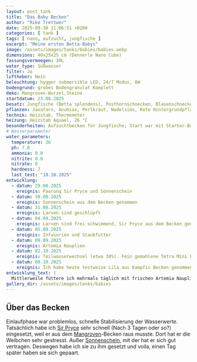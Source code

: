 ```yaml
---
layout: post_tank
title: "Das Baby Becken"
author: "Rike Trettwer"
date: 2025-09-30 11:06:51 +0200
categories: [ tank ]
tags: [ nano, aufzucht, jungfische ]
excerpt: "Meine ersten Betta-Babys"
image: /assets/images/tanks/babies/babies.webp
dimensions: 40x25x25 cm (Dennerle Nano Cube)
fassungsvermoegen: 30L
water_type: Süßwasser
filter: Ja
luftheber: Nein
beleuchtung: hygger submersible LED, 24/7 Modus, 8W
bodengrund: grobes Bodengranulat Komplett
deko: Mangroven-Wurzel,Steine
startdatum: 23.08.2025
besatz: Jungfische (Betta splendens), Posthornschnecken, Blasenschnecken, Neocaridina Garnelen, 1 Stahlhelm Rennschnecke
pflanzen: Javafarn, Anubias, Perlkraut, Nadelsims, Rote Hintergrundpflanze, Froschbiss, Salvinia, phylantus fluitans
technik: Heizstab, Thermometer
heizung: Heizstab Aquael, 26 °C
besonderheiten: Aufzuchtbecken für Jungfische; Start war mit Starter-Bakterien
# Wasserparameter
water_parameters:
  temperature: 26
  ph: 7.0
  ammonia: 0.0
  nitrite: 0.0
  nitrate: 8
  hardness: 7
  last_test: "10.10.2025"
entwicklung:
  - datum: 29.08.2025
    ereignis: Paarung Sir Pryce und Sonnenschein
  - datum: 30.08.2025
    ereignis: Sonnenschein aus dem Becken genommen
  - datum: 31.08.2025
    ereignis: Larven sind geschlüpft
  - datum: 04.09.2025
    ereignis: Larven sind frei schwimmend, Sir Pryce aus dem Becken genommen. Mit Infusorien-Fütterung begonnen
  - datum: 05.09.2025
    ereignis: Infusorien und Staubfutter
  - datum: 09.09.2025
    ereignis: Artemia Nauplien
  - datum: 02.10.2025
    ereignis: Teilwasserwechsel (etwa 30%). Fein gemahlene Tetra Mini Flocken zum gewöhnen an Trockenfutter 
  - datum: 08.10.2025
    ereignis: Ich habe heute testweise Lila aus Kampfis Becken genommen und zu den Jungfischen gesetzt. Ich werde beobachten, ob sie sich vertragen.
entwicklung_text: |
  Mittlerweile füttere ich mehrmals täglich mit frischen Artemia Nauplien, Mikrowürmern oder Essigälchen. Hin und wieder Staubfutter. Ansonsten fange ich an zu testen, ob sie feines Granulat oder zermahlene Flocken annehmen.
gallery_dir: /assets/images/tanks/babies
---
```













## Über das Becken

Einlaufphase war problemlos, schnelle Stabilisierung der Wasserwerte. Tatsächlich habe ich [Sir Pryce](/fish/2025/09/28/fish_sir_pryce) sehr schnell (Nach
3 Tagen oder so?) eingesetzt, weil er aus dem [Mangroven](/tank/2025/09/30/tank_mangrove)-Becken raus musste. Dort hat er die Weibchen sehr gestresst.
Außer [Sonnenschein](/fish/2025/09/25/fish_sonnenschein), mit der hat er sich gut vertragen. Deswegen habe ich sie zu ihm gesetzt und voila, einen Tag später
haben sie sich gepaart.
